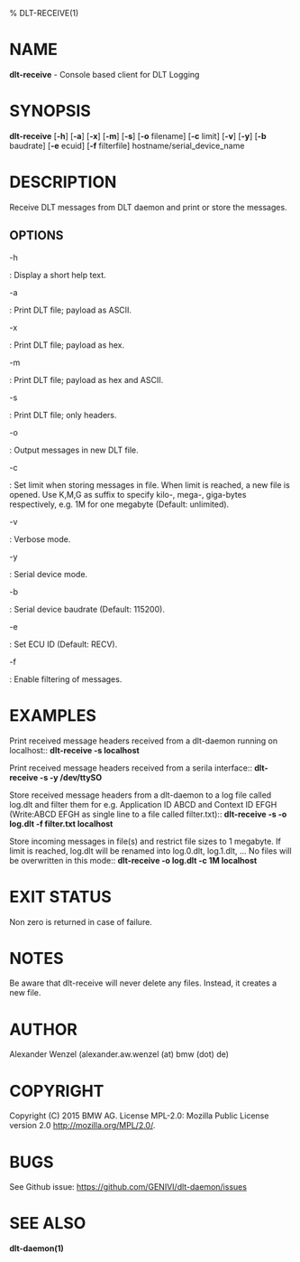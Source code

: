 % DLT-RECEIVE(1)

# NAME

**dlt-receive** - Console based client for DLT Logging

# SYNOPSIS

**dlt-receive** \[**-h**\] \[**-a**\] \[**-x**\] \[**-m**\] \[**-s**\] \[**-o** filename\] \[**-c** limit\] \[**-v**\] \[**-y**\] \[**-b** baudrate\] \[**-e** ecuid\] \[**-f** filterfile\] hostname/serial_device_name

# DESCRIPTION

Receive DLT messages from DLT daemon and print or store the messages.

## OPTIONS

-h

: Display a short help text.

-a

: Print DLT file; payload as ASCII.

-x

:   Print DLT file; payload as hex.

-m

:   Print DLT file; payload as hex and ASCII.

-s

:   Print DLT file; only headers.

-o

:   Output messages in new DLT file.

-c

:   Set limit when storing messages in file. When limit is reached, a new file is opened. Use K,M,G as suffix to specify kilo-, mega-, giga-bytes respectively, e.g. 1M for one megabyte (Default: unlimited).

-v

:   Verbose mode.

-y

:   Serial device mode.

-b

:   Serial device baudrate (Default: 115200).

-e

:   Set ECU ID (Default: RECV).

-f

:   Enable filtering of messages.

# EXAMPLES

Print received message headers received from a dlt-daemon running on localhost::
    **dlt-receive -s localhost**

Print received message headers received from a serila interface::
    **dlt-receive -s -y /dev/ttySO**

Store received message headers from a dlt-daemon to a log file called log.dlt and filter them for e.g. Application ID ABCD and Context ID EFGH (Write:ABCD EFGH as single line to a file called filter.txt)::
    **dlt-receive -s -o log.dlt -f filter.txt localhost**

Store incoming messages in file(s) and restrict file sizes to 1 megabyte. If limit is reached, log.dlt will be renamed into log.0.dlt, log.1.dlt, ... No files will be overwritten in this mode::
    **dlt-receive -o log.dlt -c 1M localhost**

# EXIT STATUS

Non zero is returned in case of failure.

# NOTES

Be aware that dlt-receive will never delete any files. Instead, it creates a new file.

# AUTHOR

Alexander Wenzel (alexander.aw.wenzel (at) bmw (dot) de)

# COPYRIGHT

Copyright (C) 2015 BMW AG. License MPL-2.0: Mozilla Public License version 2.0 <http://mozilla.org/MPL/2.0/>.

# BUGS

See Github issue: <https://github.com/GENIVI/dlt-daemon/issues>

# SEE ALSO

**dlt-daemon(1)**
